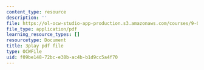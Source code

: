 ```yaml
---
content_type: resource
description: ''
file: https://ol-ocw-studio-app-production.s3.amazonaws.com/courses/9-04-sensory-systems-fall-2013/f09be14872bce38bac4bb1d9cc5a4f70_TdOdc_n-ZCA.pdf
file_type: application/pdf
learning_resource_types: []
resourcetype: Document
title: 3play pdf file
type: OCWFile
uid: f09be148-72bc-e38b-ac4b-b1d9cc5a4f70
---
```

